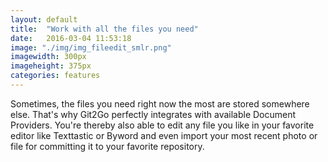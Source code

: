 ```yaml
---
layout: default
title:  "Work with all the files you need"
date:   2016-03-04 11:53:18
image: "./img/img_fileedit_smlr.png"
imagewidth: 300px
imageheight: 375px
categories: features
---
```


Sometimes, the files you need right now the most are stored somewhere else. That's why Git2Go perfectly integrates with available Document Providers.
You're thereby also able to edit any file you like in your favorite editor like Texttastic or Byword and even import your most recent photo or file for committing it to your favorite repository.


